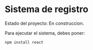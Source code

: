 <h1> Sistema de registro </h1>

Estado del proyecto: En construccion.

Para ejecutar el sistema, debes poner:

```npm install react```
